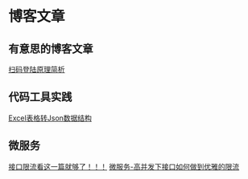 # 博客文章
## 有意思的博客文章
[扫码登陆原理简析](https://www.cnblogs.com/54chensongxia/p/12530268.html)
## 代码工具实践
[Excel表格转Json数据结构](https://www.cnblogs.com/mmc1206x/p/12536306.html)

## 微服务
[接口限流看这一篇就够了！！！](https://www.cnblogs.com/Chenjiabing/p/12534346.html)
[微服务-高并发下接口如何做到优雅的限流](https://www.cnblogs.com/sy270321/p/12503504.html)
